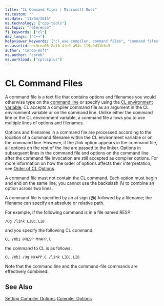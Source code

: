 ```yaml
---
title: "CL Command Files | Microsoft Docs"
ms.custom: ""
ms.date: "11/04/2016"
ms.technology: ["cpp-tools"]
ms.topic: "reference"
f1_keywords: ["cl"]
dev_langs: ["C++"]
helpviewer_keywords: ["cl.exe compiler, command files", "command files", "command files, CL compiler"]
ms.assetid: ec3cea06-2af0-4fe9-a94c-119c9d31b3a9
author: "corob-msft"
ms.author: "corob"
ms.workload: ["cplusplus"]
---
```

# CL Command Files

A command file is a text file that contains options and filenames you would otherwise type on the [command line](../../build/reference/compiler-command-line-syntax.md) or specify using the [CL environment variable](../../build/reference/cl-environment-variables.md). CL accepts a compiler command file as an argument in the CL environment variable or on the command line. Unlike either the command line or the CL environment variable, a command file allows you to use multiple lines of options and filenames.

Options and filenames in a command file are processed according to the location of a command filename within the CL environment variable or on the command line. However, if the /link option appears in the command file, all options on the rest of the line are passed to the linker. Options in subsequent lines in the command file and options on the command line after the command file invocation are still accepted as compiler options. For more information on how the order of options affects their interpretation, see [Order of CL Options](../../build/reference/order-of-cl-options.md).

A command file must not contain the CL command. Each option must begin and end on the same line; you cannot use the backslash (**\\**) to combine an option across two lines.

A command file is specified by an at sign (**\@**) followed by a filename; the filename can specify an absolute or relative path.

For example, if the following command is in a file named RESP:

```  
/Og /link LIBC.LIB
```  

and you specify the following CL command:

```  
CL /Ob2 @RESP MYAPP.C
```  

the command to CL is as follows:

```  
CL /Ob2 /Og MYAPP.C /link LIBC.LIB
```  

Note that the command line and the command-file commands are effectively combined.

## See Also

[Setting Compiler Options](../../build/reference/setting-compiler-options.md)
[Compiler Options](../../build/reference/compiler-options.md)
